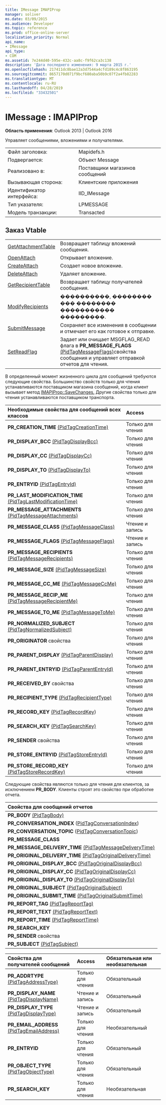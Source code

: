 ```yaml
---
title: IMessage IMAPIProp
manager: soliver
ms.date: 03/09/2015
ms.audience: Developer
ms.topic: reference
ms.prod: office-online-server
localization_priority: Normal
api_name:
- IMessage
api_type:
- COM
ms.assetid: 7e244d40-595e-432c-aa8c-f9f62ca3c138
description: 'Дата последнего изменения: 9 марта 2015 г.'
ms.openlocfilehash: 217411dc8bae12a3d7544a4cfd189c4c8f863195
ms.sourcegitcommit: 8657170d071f9bcf680aba50b9c07f2a4fb82283
ms.translationtype: MT
ms.contentlocale: ru-RU
ms.lasthandoff: 04/28/2019
ms.locfileid: "33432501"
---
```

# <a name="imessage--imapiprop"></a>IMessage : IMAPIProp

  
  
**Область применения**: Outlook 2013 | Outlook 2016 
  
Управляет сообщениями, вложениями и получателями.
  
|||
|:-----|:-----|
|Файл заголовка:  <br/> |Mapidefs.h  <br/> |
|Подвергается:  <br/> |Объект Message  <br/> |
|Реализовано в:  <br/> |Поставщики магазинов сообщений  <br/> |
|Вызывающая сторона:  <br/> |Клиентские приложения  <br/> |
|Идентификатор интерфейса:  <br/> |IID_IMessage  <br/> |
|Тип указателя:  <br/> |LPMESSAGE  <br/> |
|Модель транзакции:  <br/> |Transacted  <br/> |
   
## <a name="vtable-order"></a>Заказ Vtable

|||
|:-----|:-----|
|[GetAttachmentTable](imessage-getattachmenttable.md) <br/> |Возвращает таблицу вложений сообщения.  <br/> |
|[OpenAttach](imessage-openattach.md) <br/> |Открывает вложение.  <br/> |
|[CreateAttach](imessage-createattach.md) <br/> |Создает новое вложение.  <br/> |
|[DeleteAttach](imessage-deleteattach.md) <br/> |Удаляет вложение.  <br/> |
|[GetRecipientTable](imessage-getrecipienttable.md) <br/> |Возвращает таблицу получателей сообщения.  <br/> |
|[ModifyRecipients](imessage-modifyrecipients.md) <br/> |����������, �������� ��� �������� ����������� ���������.  <br/> |
|[SubmitMessage](imessage-submitmessage.md) <br/> |Сохраняет все изменения в сообщении и отмечает его как готовое к отправке.  <br/> |
|[SetReadFlag](imessage-setreadflag.md) <br/> |Задает или очищает MSGFLAG_READ флага в **PR_MESSAGE_FLAGS** [(PidTagMessageFlags)](pidtagmessageflags-canonical-property.md)свойства сообщения и управляет отправкой отчетов для чтения.  <br/> |
   
В определенный момент жизненного цикла для сообщений требуются следующие свойства. Большинство свойств только для чтения устанавливаются поставщиком магазина сообщений, когда клиент вызывает метод [IMAPIProp::SaveChanges.](imapiprop-savechanges.md) Другие свойства только для чтения устанавливаются поставщиком транспорта. 
  
|**Необходимые свойства для сообщений всех классов**|**Access**|
|:-----|:-----|
|**PR_CREATION_TIME** [(PidTagCreationTime)](pidtagcreationtime-canonical-property.md)  <br/> |Только для чтения  <br/> |
|**PR_DISPLAY_BCC** [(PidTagDisplayBcc)](pidtagdisplaybcc-canonical-property.md)  <br/> |Только для чтения  <br/> |
|**PR_DISPLAY_CC** [(PidTagDisplayCc)](pidtagdisplaycc-canonical-property.md)  <br/> |Только для чтения  <br/> |
|**PR_DISPLAY_TO** [(PidTagDisplayTo)](pidtagdisplayto-canonical-property.md)  <br/> |Только для чтения  <br/> |
|**PR_ENTRYID** [(PidTagEntryId)](pidtagentryid-canonical-property.md)  <br/> |Только для чтения  <br/> |
|**PR_LAST_MODIFICATION_TIME** [(PidTagLastModificationTime)](pidtaglastmodificationtime-canonical-property.md)  <br/> |Только для чтения  <br/> |
|**PR_MESSAGE_ATTACHMENTS** [(PidTagMessageAttachments)](pidtagmessageattachments-canonical-property.md)  <br/> |Только для чтения  <br/> |
|**PR_MESSAGE_CLASS** [(PidTagMessageClass)](pidtagmessageclass-canonical-property.md)  <br/> |Чтение и запись  <br/> |
|**PR_MESSAGE_FLAGS** [(PidTagMessageFlags)](pidtagmessageflags-canonical-property.md)  <br/> |Чтение и запись  <br/> |
|**PR_MESSAGE_RECIPIENTS** [(PidTagMessageRecipients)](pidtagmessagerecipients-canonical-property.md)  <br/> |Только для чтения  <br/> |
|**PR_MESSAGE_SIZE** [(PidTagMessageSize)](pidtagmessagesize-canonical-property.md)  <br/> |Только для чтения  <br/> |
|**PR_MESSAGE_CC_ME** [(PidTagMessageCcMe)](pidtagmessageccme-canonical-property.md)  <br/> |Только для чтения  <br/> |
|**PR_MESSAGE_RECIP_ME** [(PidTagMessageRecipientMe)](pidtagmessagerecipientme-canonical-property.md)  <br/> |Только для чтения  <br/> |
|**PR_MESSAGE_TO_ME** [(PidTagMessageToMe)](pidtagmessagetome-canonical-property.md)  <br/> |Только для чтения  <br/> |
|**PR_NORMALIZED_SUBJECT** [(PidTagNormalizedSubject)](pidtagnormalizedsubject-canonical-property.md)  <br/> |Только для чтения  <br/> |
|**PR_ORIGINATOR** свойства  <br/> |Только для чтения  <br/> |
|**PR_PARENT_DISPLAY** [(PidTagParentDisplay)](pidtagparentdisplay-canonical-property.md)  <br/> |Только для чтения  <br/> |
|**PR_PARENT_ENTRYID** [(PidTagParentEntryId)](pidtagparententryid-canonical-property.md)  <br/> |Только для чтения  <br/> |
|**PR_RECEIVED_BY** свойства  <br/> |Только для чтения  <br/> |
|**PR_RECIPIENT_TYPE** [(PidTagRecipientType)](pidtagrecipienttype-canonical-property.md)  <br/> |Только для чтения  <br/> |
|**PR_RECORD_KEY** [(PidTagRecordKey](pidtagrecordkey-canonical-property.md))  <br/> |Только для чтения  <br/> |
|**PR_SEARCH_KEY** [(PidTagSearchKey)](pidtagsearchkey-canonical-property.md)  <br/> |Только для чтения  <br/> |
|**PR_SENDER** свойства  <br/> |Только для чтения  <br/> |
|**PR_STORE_ENTRYID** [(PidTagStoreEntryId)](pidtagstoreentryid-canonical-property.md)  <br/> |Только для чтения  <br/> |
|**PR_STORE_RECORD_KEY** [(PidTagStoreRecordKey)](pidtagstorerecordkey-canonical-property.md)  <br/> |Только для чтения  <br/> |
   
Следующие свойства являются только для чтения для клиентов, за исключением **PR_BODY**. Клиенты строят это свойство при обработке отчета.
  
|**Свойства для сообщений отчетов**|
|:-----|
|**PR_BODY** [(PidTagBody)](pidtagbody-canonical-property.md)  <br/> |
|**PR_CONVERSATION_INDEX** ([PidTagConversationIndex](pidtagconversationindex-canonical-property.md))  <br/> |
|**PR_CONVERSATION_TOPIC** ([PidTagConversationTopic](pidtagconversationtopic-canonical-property.md))  <br/> |
|**PR_MESSAGE_CLASS** <br/> |
|**PR_MESSAGE_DELIVERY_TIME** [(PidTagMessageDeliveryTime)](pidtagmessagedeliverytime-canonical-property.md)  <br/> |
|**PR_ORIGINAL_DELIVERY_TIME** [(PidTagOriginalDeliveryTime)](pidtagoriginaldeliverytime-canonical-property.md)  <br/> |
|**PR_ORIGINAL_DISPLAY_BCC** [(PidTagOriginalDisplayBcc)](pidtagoriginaldisplaybcc-canonical-property.md)  <br/> |
|**PR_ORIGINAL_DISPLAY_CC** [(PidTagOriginalDisplayCc)](pidtagoriginaldisplaycc-canonical-property.md)  <br/> |
|**PR_ORIGINAL_DISPLAY_TO** [(PidTagOriginalDisplayTo)](pidtagoriginaldisplayto-canonical-property.md)  <br/> |
|**PR_ORIGINAL_SUBJECT** [(PidTagOriginalSubject)](pidtagoriginalsubject-canonical-property.md)  <br/> |
|**PR_ORIGINAL_SUBMIT_TIME** [(PidTagOriginalSubmitTime)](pidtagoriginalsubmittime-canonical-property.md)  <br/> |
|**PR_REPORT_TAG** [(PidTagReportTag)](pidtagreporttag-canonical-property.md)  <br/> |
|**PR_REPORT_TEXT** [(PidTagReportText)](pidtagreporttext-canonical-property.md)  <br/> |
|**PR_REPORT_TIME** [(PidTagReportTime)](pidtagreporttime-canonical-property.md)  <br/> |
|**PR_SEARCH_KEY** <br/> |
|**PR_SENDER** свойства  <br/> |
|**PR_SUBJECT** [(PidTagSubject)](pidtagsubject-canonical-property.md)  <br/> |
   
|**Свойства для получателей сообщений**|**Access**|**Обязательная или необязательная**|
|:-----|:-----|:-----|
|**PR_ADDRTYPE** [(PidTagAddressType)](pidtagaddresstype-canonical-property.md)  <br/> |Только для чтения  <br/> |Обязательный  <br/> |
|**PR_DISPLAY_NAME** [(PidTagDisplayName)](pidtagdisplayname-canonical-property.md)  <br/> |Чтение и запись  <br/> |Обязательный  <br/> |
|**PR_DISPLAY_TYPE** [(PidTagDisplayType)](pidtagdisplaytype-canonical-property.md)  <br/> |Чтение и запись  <br/> |Обязательный  <br/> |
|**PR_EMAIL_ADDRESS** [(PidTagEmailAddress)](pidtagemailaddress-canonical-property.md)  <br/> |Только для чтения  <br/> |Необязательный  <br/> |
|**PR_ENTRYID** <br/> |Только для чтения  <br/> |Обязательный  <br/> |
|**PR_OBJECT_TYPE** [(PidTagObjectType)](pidtagobjecttype-canonical-property.md)  <br/> |Только для чтения  <br/> |Обязательный  <br/> |
|**PR_SEARCH_KEY** <br/> |Только для чтения  <br/> |Необязательная  <br/> |
   

